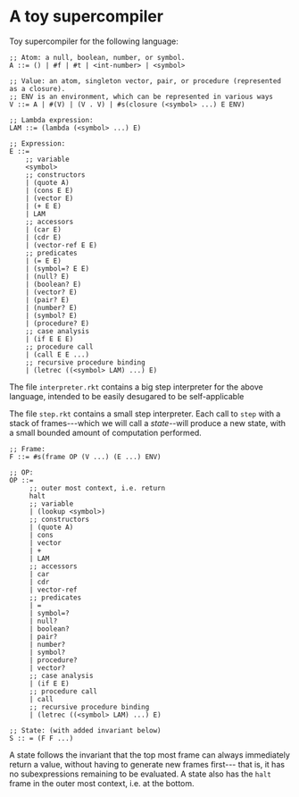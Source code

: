 # A toy supercompiler

Toy supercompiler for the following language:

```
;; Atom: a null, boolean, number, or symbol.
A ::= () | #f | #t | <int-number> | <symbol>

;; Value: an atom, singleton vector, pair, or procedure (represented as a closure).
;; ENV is an environment, which can be represented in various ways
V ::= A | #(V) | (V . V) | #s(closure (<symbol> ...) E ENV)

;; Lambda expression:
LAM ::= (lambda (<symbol> ...) E)

;; Expression:
E ::=
    ;; variable
    <symbol>
    ;; constructors
    | (quote A)
    | (cons E E)
    | (vector E)
    | (+ E E)
    | LAM
    ;; accessors
    | (car E)
    | (cdr E)
    | (vector-ref E E)
    ;; predicates
    | (= E E)
    | (symbol=? E E)
    | (null? E)
    | (boolean? E)
    | (vector? E)
    | (pair? E)
    | (number? E)
    | (symbol? E)
    | (procedure? E)
    ;; case analysis
    | (if E E E)
    ;; procedure call
    | (call E E ...)
    ;; recursive procedure binding
    | (letrec ((<symbol> LAM) ...) E)
```

The file `interpreter.rkt` contains a big step interpreter for the above language, 
intended to be easily desugared to be self-applicable


The file `step.rkt` contains a small step interpreter. Each call to `step`
with a stack of frames---which we will call a *state*--will produce a new
state, with a small bounded amount of computation performed.

```
;; Frame:
F ::= #s(frame OP (V ...) (E ...) ENV)

;; OP: 
OP ::= 
     ;; outer most context, i.e. return
     halt
     ;; variable
     | (lookup <symbol>)
     ;; constructors
     | (quote A)
     | cons
     | vector
     | +
     | LAM
     ;; accessors
     | car
     | cdr
     | vector-ref
     ;; predicates
     | =
     | symbol=?
     | null?
     | boolean?
     | pair?
     | number?
     | symbol?
     | procedure?
     | vector?
     ;; case analysis
     | (if E E)
     ;; procedure call
     | call
     ;; recursive procedure binding
     | (letrec ((<symbol> LAM) ...) E)

;; State: (with added invariant below)
S :: = (F F ...)
```

A state follows the invariant that the top most frame can always
immediately return a value, without having to generate new frames first---
that is, it has no subexpressions remaining to be evaluated.
A state also has the `halt` frame  in the outer most context, i.e. at the bottom.

